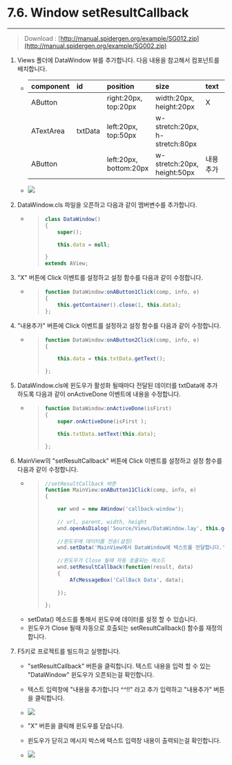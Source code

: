 # 7.6. Window setResultCallback

---

> Download : [http://manual.spidergen.org/example/SG012.zip](http://manual.spidergen.org/example/SG002.zip)

1. Views 폴더에 DataWindow 뷰를 추가합니다. 다음 내용을 참고해서 컴포넌트를 배치합니다.
   * | component | id | position | size | text | etc |
     | :--- | :--- | :--- | :--- | :--- | :--- |
     | AButton |  | right:20px, top:20px | width:20px, height:20px | X | background-color : red |
     | ATextArea | txtData | left:20px, top:50px | w-stretch:20px, h-stretch:80px |  |  |
     | AButton |  | left:20px, bottom:20px | w-stretch:20px, height:50px | 내용추가 |  |
   * ![](/assets/win-ex-020.png)
2. DataWindow.cls 파일을 오픈하고 다음과 같이 멤버변수를 추가합니다.
   * > ```js
     > class DataWindow()
     > {
     >     super();
     >
     >     this.data = null;
     >
     > }
     > extends AView;
     > ```
3. "X" 버튼에 Click 이벤트를 설정하고 설정 함수를 다음과 같이 수정합니다.
   * > ```js
     > function DataWindow:onAButton1Click(comp, info, e)
     > {
     >     this.getContainer().close(1, this.data);
     > };
     > ```
4. "내용추가" 버튼에 Click 이벤트를 설정하고 설정 함수를 다음과 같이 수정합니다.

   * > ```js
     > function DataWindow:onAButton2Click(comp, info, e)
     > {
     >
     >     this.data = this.txtData.getText();
     >
     > };
     > ```

5. DataWindow.cls에 윈도우가 활성화 될때마다 전달된 데이터를 txtData에 추가 하도록 다음과 같이 onActiveDone 이벤트에 내용을 수정합니다.

   * > ```js
     > function DataWindow:onActiveDone(isFirst)
     > {
     >     super.onActiveDone(isFirst );
     >
     >     this.txtData.setText(this.data);
     >
     > };
     > ```

6. MainView의 "setResultCallback" 버튼에 Click 이벤트를 설정하고 설정 함수를 다음과 같이 수정합니다.

   * > ```js
     > //setResultCallback 버튼
     > function MainView:onAButton11Click(comp, info, e)
     > {
     >
     >     var wnd = new AWindow('callback-window');
     >     
     >     // url, parent, width, height
     >     wnd.openAsDialog('Source/Views/DataWindow.lay', this.getContainer(), 400, 400);
     >     
     >     //윈도우에 데이터를 전송(설정)
     >     wnd.setData('MainView에서 DataWindow에 텍스트를 전달합니다.');    
     >     
     >     //윈도우가 Close 될때 자동 호출되는 메소드
     >     wnd.setResultCallback(function(result, data)
     >     {
     >         AfcMessageBox('CallBack Data', data);
     >         
     >     });
     >
     > };
     > ```
   * setData\(\) 메소드를 통해서 윈도우에 데이터를 설정 할 수 있습니다.
   * 윈도우가 Close 될때 자동으로 호출되는 setResultCallback\(\) 함수를 재정의 합니다.

7. F5키로 프로젝트를 빌드하고 실행합니다.

   * "setResultCallback" 버튼을 클릭합니다.  텍스트 내용을 입력 할 수 있는 "DataWindow" 윈도우가 오픈되는걸 확인합니다.
   * 텍스트 입력창에 "내용을 추가합니다 ^^!!" 라고 추가 입력하고 "내용추가" 버튼을 클릭합니다.


   * ![](/assets/win-ex-021.png)
   * "X" 버튼을 클릭해 윈도우를 닫습니다.

   * 윈도우가 닫히고 메시지 박스에 텍스트 입력창 내용이 출력되는걸 확인합니다.
   * ![](/assets/win-ex-025.png)



